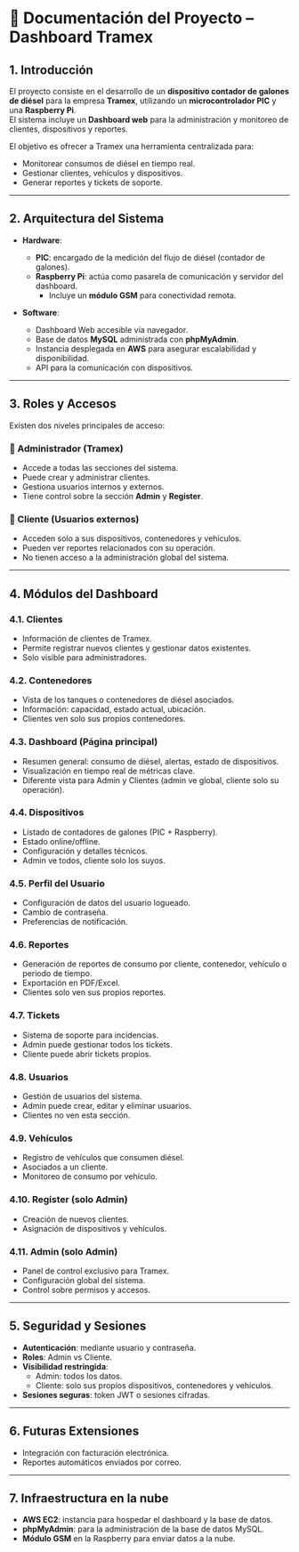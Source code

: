 # 📑 Documentación del Proyecto – Dashboard Tramex

## 1. Introducción
El proyecto consiste en el desarrollo de un **dispositivo contador de galones de diésel** para la empresa **Tramex**, utilizando un **microcontrolador PIC** y una **Raspberry Pi**.  
El sistema incluye un **Dashboard web** para la administración y monitoreo de clientes, dispositivos y reportes.  

El objetivo es ofrecer a Tramex una herramienta centralizada para:  
- Monitorear consumos de diésel en tiempo real.  
- Gestionar clientes, vehículos y dispositivos.  
- Generar reportes y tickets de soporte.  

---

## 2. Arquitectura del Sistema
- **Hardware**:  
  - **PIC**: encargado de la medición del flujo de diésel (contador de galones).  
  - **Raspberry Pi**: actúa como pasarela de comunicación y servidor del dashboard.  
    - Incluye un **módulo GSM** para conectividad remota.  

- **Software**:  
  - Dashboard Web accesible vía navegador.  
  - Base de datos **MySQL** administrada con **phpMyAdmin**.  
  - Instancia desplegada en **AWS** para asegurar escalabilidad y disponibilidad.  
  - API para la comunicación con dispositivos.  

---

## 3. Roles y Accesos
Existen dos niveles principales de acceso:  

### 🔹 Administrador (Tramex)  
- Accede a todas las secciones del sistema.  
- Puede crear y administrar clientes.  
- Gestiona usuarios internos y externos.  
- Tiene control sobre la sección **Admin** y **Register**.  

### 🔹 Cliente (Usuarios externos)  
- Acceden solo a sus dispositivos, contenedores y vehículos.  
- Pueden ver reportes relacionados con su operación.  
- No tienen acceso a la administración global del sistema.  

---

## 4. Módulos del Dashboard

### 4.1. Clientes  
- Información de clientes de Tramex.  
- Permite registrar nuevos clientes y gestionar datos existentes.  
- Solo visible para administradores.  

### 4.2. Contenedores  
- Vista de los tanques o contenedores de diésel asociados.  
- Información: capacidad, estado actual, ubicación.  
- Clientes ven solo sus propios contenedores.  

### 4.3. Dashboard (Página principal)  
- Resumen general: consumo de diésel, alertas, estado de dispositivos.  
- Visualización en tiempo real de métricas clave.  
- Diferente vista para Admin y Clientes (admin ve global, cliente solo su operación).  

### 4.4. Dispositivos  
- Listado de contadores de galones (PIC + Raspberry).  
- Estado online/offline.  
- Configuración y detalles técnicos.  
- Admin ve todos, cliente solo los suyos.  

### 4.5. Perfil del Usuario  
- Configuración de datos del usuario logueado.  
- Cambio de contraseña.  
- Preferencias de notificación.  

### 4.6. Reportes  
- Generación de reportes de consumo por cliente, contenedor, vehículo o periodo de tiempo.  
- Exportación en PDF/Excel.  
- Clientes solo ven sus propios reportes.  

### 4.7. Tickets  
- Sistema de soporte para incidencias.  
- Admin puede gestionar todos los tickets.  
- Cliente puede abrir tickets propios.  

### 4.8. Usuarios  
- Gestión de usuarios del sistema.  
- Admin puede crear, editar y eliminar usuarios.  
- Clientes no ven esta sección.  

### 4.9. Vehículos  
- Registro de vehículos que consumen diésel.  
- Asociados a un cliente.  
- Monitoreo de consumo por vehículo.  

### 4.10. Register (solo Admin)  
- Creación de nuevos clientes.  
- Asignación de dispositivos y vehículos.  

### 4.11. Admin (solo Admin)  
- Panel de control exclusivo para Tramex.  
- Configuración global del sistema.  
- Control sobre permisos y accesos.  

---

## 5. Seguridad y Sesiones  
- **Autenticación**: mediante usuario y contraseña.  
- **Roles**: Admin vs Cliente.  
- **Visibilidad restringida**:  
  - Admin: todos los datos.  
  - Cliente: solo sus propios dispositivos, contenedores y vehículos.  
- **Sesiones seguras**: token JWT o sesiones cifradas.  

---

## 6. Futuras Extensiones  
- Integración con facturación electrónica.  
- Reportes automáticos enviados por correo.  

---

## 7. Infraestructura en la nube  
- **AWS EC2**: instancia para hospedar el dashboard y la base de datos.  
- **phpMyAdmin**: para la administración de la base de datos MySQL.  
- **Módulo GSM** en la Raspberry para enviar datos a la nube.  

